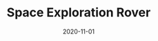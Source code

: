 ---
layout: inner
position: right
title: 'Space Exploration Rover'
date: 2020-11-01
categories: development robotics space
tags: Robotics Mars Rover
featured_image: '/img/projects/space-exploration-rover-1130x864-2x.png'
project_link: '#'
button_text: 'Explore Space Exploration Rover'
button_icon: 'planet'
lead_text: 'Creating an advanced Mars exploration rover with sensors, autonomous capabilities, and efficient energy systems.'
---